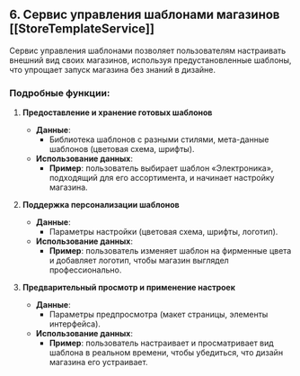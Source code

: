 ## 6. **Сервис управления шаблонами магазинов** [[StoreTemplateService]]

Сервис управления шаблонами позволяет пользователям настраивать внешний вид своих магазинов, используя предустановленные шаблоны, что упрощает запуск магазина без знаний в дизайне.

### Подробные функции:

1. **Предоставление и хранение готовых шаблонов**
    
    - **Данные**:
        - Библиотека шаблонов с разными стилями, мета-данные шаблонов (цветовая схема, шрифты).
    - **Использование данных**:
        - **Пример**: пользователь выбирает шаблон «Электроника», подходящий для его ассортимента, и начинает настройку магазина.
2. **Поддержка персонализации шаблонов**
    
    - **Данные**:
        - Параметры настройки (цветовая схема, шрифты, логотип).
    - **Использование данных**:
        - **Пример**: пользователь изменяет шаблон на фирменные цвета и добавляет логотип, чтобы магазин выглядел профессионально.
3. **Предварительный просмотр и применение настроек**
    
    - **Данные**:
        - Параметры предпросмотра (макет страницы, элементы интерфейса).
    - **Использование данных**:
        - **Пример**: пользователь настраивает и просматривает вид шаблона в реальном времени, чтобы убедиться, что дизайн магазина его устраивает.